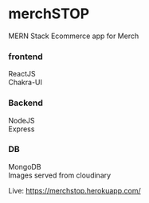 # merchSTOP
MERN Stack Ecommerce app for Merch

### frontend
ReactJS <br />
Chakra-UI

### Backend
NodeJS <br />
Express

### DB
MongoDB <br />
Images served from cloudinary

Live: https://merchstop.herokuapp.com/
